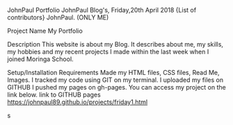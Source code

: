 JohnPaul Portfolio
JohnPaul Blog's, Friday,20th April 2018
{List of contributors}
JohnPaul. (ONLY ME)

Project Name
My Portfolio

Description
This website is about my Blog. It describes about me, my skills, my hobbies and my recent projects I made within the last week when I joined Moringa School.

Setup/Installation Requirements
Made my HTML files, CSS files, Read Me, Images.
I tracked my code using GIT on my terminal.
I uploaded my files on GITHUB
I pushed my pages on gh-pages.
You can access my project on the link below.
link to GITHUB pages
https://johnpaul89.github.io/projects/friday1.html

s
